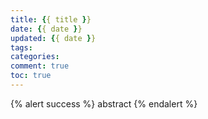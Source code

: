 ```yaml
---
title: {{ title }}
date: {{ date }}
updated: {{ date }}
tags:
categories:
comment: true
toc: true
---
```


{% alert success %}
abstract
{% endalert %}
<!--more-->
